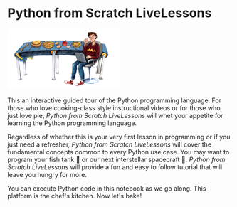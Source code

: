 # Python from Scratch LiveLessons

<img src="misc/pie_cover.png" width="50%" />

This an interactive guided tour of the Python programming language. For those who love cooking-class style instructional videos or for those who just love pie, *Python from Scratch LiveLessons* will whet your appetite for learning the Python programming language.

Regardless of whether this is your very first lesson in programming or if you just need a refresher, *Python from Scratch LiveLessons* will cover the fundamental concepts common to every Python use case. You may want to program your fish tank 🐠 or our next interstellar spacecraft 🚀.  *Python from Scratch LiveLessons* will provide a fun and easy to follow tutorial that will leave you hungry for more.

You can execute Python code in this notebook as we go along. This platform is the chef's kitchen. Now let's bake!

